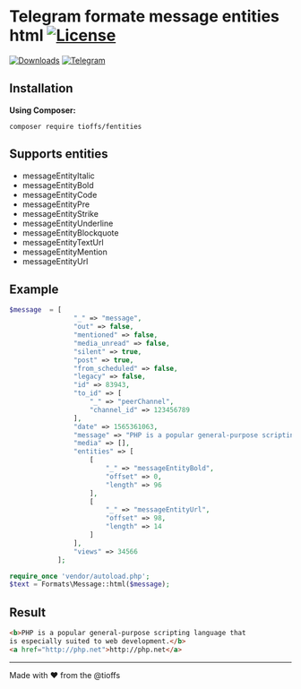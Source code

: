 # Telegram formate message entities html [![License][packagist-license]][license-url]

[![Downloads][packagist-downloads]][packagist-url]
[![Telegram][Telegram-image]][Telegram-url]

## Installation
**Using Composer:**
```
composer require tioffs/fentities
```

## Supports entities

- messageEntityItalic
- messageEntityBold
- messageEntityCode
- messageEntityPre
- messageEntityStrike
- messageEntityUnderline
- messageEntityBlockquote
- messageEntityTextUrl
- messageEntityMention
- messageEntityUrl


## Example
```php
$message  = [
                "_" => "message",
                "out" => false,
                "mentioned" => false,
                "media_unread" => false,
                "silent" => true,
                "post" => true,
                "from_scheduled" => false,
                "legacy" => false,
                "id" => 83943,
                "to_id" => [
                    "_" => "peerChannel",
                    "channel_id" => 123456789
                ],
                "date" => 1565361063,
                "message" => "PHP is a popular general-purpose scripting language that is especially suited to web development. http://php.net",
                "media" => [],
                "entities" => [
                    [
                        "_" => "messageEntityBold",
                        "offset" => 0,
                        "length" => 96
                    ],
                    [
                        "_" => "messageEntityUrl",
                        "offset" => 98,
                        "length" => 14
                    ]
                ],
                "views" => 34566
            ];

require_once 'vendor/autoload.php';
$text = Formats\Message::html($message);
```
## Result
```html
<b>PHP is a popular general-purpose scripting language that
is especially suited to web development.</b>
<a href="http://php.net">http://php.net</a>
```

----

Made with &#9829; from the @tioffs

[tioffs-url]: https://timlab.ru/
[license-url]: https://github.com/tioffs/fentities/blob/master/LICENSE

[telegram-url]: https://t.me/joinchat/C9JmzQ-fc3SKXI0D-9h-uw
[telegram-image]: https://img.shields.io/badge/Telegram-Join%20Chat-blue.svg?style=flat

[packagist-url]: https://packagist.org/packages/tioffs/fentities
[packagist-license]: https://img.shields.io/github/license/tioffs/fentities
[packagist-downloads]: https://img.shields.io/packagist/dm/tioffs/fentities
